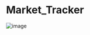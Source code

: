 # Market_Tracker

![image](https://user-images.githubusercontent.com/68623531/216733778-406a2ce9-0c27-4fc1-bd6a-1a0babec4bf2.png)
